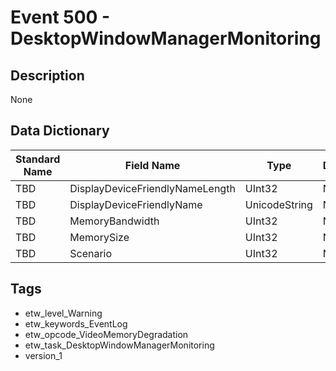 # Event 500 - DesktopWindowManagerMonitoring

## Description
None

## Data Dictionary
|Standard Name|Field Name|Type|Description|Sample Value|
|---|---|---|---|---|
|TBD|DisplayDeviceFriendlyNameLength|UInt32|None|`None`|
|TBD|DisplayDeviceFriendlyName|UnicodeString|None|`None`|
|TBD|MemoryBandwidth|UInt32|None|`None`|
|TBD|MemorySize|UInt32|None|`None`|
|TBD|Scenario|UInt32|None|`None`|

## Tags
* etw_level_Warning
* etw_keywords_EventLog
* etw_opcode_VideoMemoryDegradation
* etw_task_DesktopWindowManagerMonitoring
* version_1
